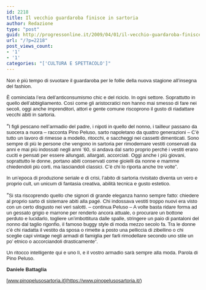 ```yaml
---
id: 2218
title: Il vecchio guardaroba finisce in sartoria
author: Redazione
type: "post"
guid: http://progressonline.it/2009/04/01/il-vecchio-guardaroba-finisce-in-sartoria/
url: "/?p=2218"
post_views_count:
- '1'
- '1'
categories: "['CULTURA E SPETTACOLO']"
---
```


<font face="Tahoma, sans-serif"><font size="2">Non è più tempo di svuotare il guardaroba per le follie della nuova stagione all’insegna del fashion. </font></font>

<font face="Tahoma, sans-serif"><font size="2">È cominciata l’era dell’anticonsumismo chic e del riciclo. In ogni settore. Soprattutto in quello dell’abbigliamento. Così come gli aristocratici non hanno mai smesso di fare nei secoli, oggi anche imprenditori, attori e gente comune riscoprono il gusto di riadattare vecchi abiti in sartoria. </font></font>

“<font face="Tahoma, sans-serif"><font size="2">I figli pescano nell’armadio del padre, i nipoti in quello del nonno, i tailleur passano da suocera a nuora – racconta Pino Peluso, sarto napoletano da quattro generazioni – C’è tutto un lavoro di rimesse a modello, ritocchi, e saccheggi nei cassetti dimenticati. Sono sempre di più le persone che vengono in sartoria per rimodernare vestiti conservati da anni e mai più indossati negli anni ’60, si andava dal sarto proprio perché i vestiti erano cuciti e pensati per essere allungati, allargati, accorciati. Oggi anche i più giovani, soprattutto le donne, portano abiti conservati come gioielli da nonne e mamme chiedendoli più corti, ma lasciandoli classici. C’è chi lo riporta anche tre volte”. </font></font>

<font face="Tahoma, sans-serif"><font size="2">In un’epoca di produzione seriale e di crisi, l’abito di sartoria rivisitato diventa un vero e proprio cult, un unicum di fantasia creativa, abilità tecnica e gusto estetico. </font></font>

“<font face="Tahoma, sans-serif"><font size="2">Si sta riscoprendo quello che signori di grande eleganza hanno sempre fatto: chiedere al proprio sarto di sistemare abiti alla pagé. Chi indossava vestiti troppo nuovi era visto con un certo disgusto nei veri salotti. – continua Peluso – A volte basta ridare forma ad un gessato grigio e marrone per renderlo ancora attuale, o procurare un bottone perduto e lucidarlo, togliere un’imbottitura dalle spalle, stringere un paio di pantaloni del nonno dal taglio rigonfio, il famoso buggy style di moda mezzo secolo fa. Tra le donne c’è chi riadatta il vestito da sposa o rimette a posto una pelliccia di zibellino o chi sceglie capi vintage negli armadi di famiglia per farli rimodellare secondo uno stile un po’ etnico o accorciandoli drasticamente”. </font></font>

<font face="Tahoma, sans-serif"><font size="2">Un ritocco intelligente qui e uno lì, e il vostro armadio sarà sempre alla moda. Parola di Pino Peluso.</font></font>

<font face="Tahoma, sans-serif"><font size="2">**Daniele Battaglia**</font></font>

<font face="Tahoma, sans-serif"><font size="2">[www.pinopelusosartoria.it](https://www.pinopelusosartoria.it/) </font></font>